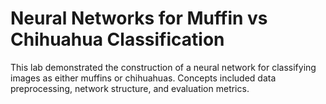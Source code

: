 # Neural Networks for Muffin vs Chihuahua Classification

This lab demonstrated the construction of a neural network for classifying images as either muffins or chihuahuas. Concepts included data preprocessing, network structure, and evaluation metrics.